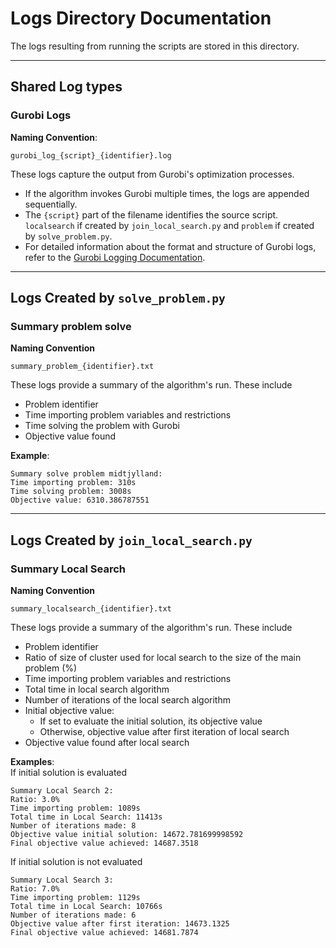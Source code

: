 
# Logs Directory Documentation

The logs resulting from running the scripts are stored in this directory.

---
## Shared Log types
### **Gurobi Logs**
**Naming Convention**:  
```
gurobi_log_{script}_{identifier}.log
```

These logs capture the output from Gurobi's optimization processes.  
- If the algorithm invokes Gurobi multiple times, the logs are appended sequentially.  
- The `{script}` part of the filename identifies the source script.
`localsearch` if created by `join_local_search.py` and
`problem` if created by `solve_problem.py`.
- For detailed information about the format and structure of Gurobi logs, refer to the [Gurobi Logging Documentation](https://docs.gurobi.com/projects/optimizer/en/current/concepts/logging.html).

---
## Logs Created by `solve_problem.py`
### **Summary problem solve**
**Naming Convention**
```
summary_problem_{identifier}.txt
```
These logs provide a summary of the algorithm's run. These include
- Problem identifier
- Time importing problem variables and restrictions
- Time solving the problem with Gurobi
- Objective value found

**Example**:
```
Summary solve problem midtjylland:
Time importing problem: 310s
Time solving problem: 3008s
Objective value: 6310.386787551
```

---
## Logs Created by `join_local_search.py`
### **Summary Local Search**
**Naming Convention**
```
summary_localsearch_{identifier}.txt
```
These logs provide a summary of the algorithm's run. These include
- Problem identifier
- Ratio of size of cluster used for local search to the size of the
main problem (%)
- Time importing problem variables and restrictions
- Total time in local search algorithm
- Number of iterations of the local search algorithm
- Initial objective value:
    - If set to evaluate the initial solution, its objective value
    - Otherwise, objective value after first iteration of local search
- Objective value found after local search

**Examples**:\
If initial solution is evaluated
```
Summary Local Search 2:
Ratio: 3.0%
Time importing problem: 1089s
Total time in Local Search: 11413s
Number of iterations made: 8
Objective value initial solution: 14672.781699998592
Final objective value achieved: 14687.3518
```
If initial solution is not evaluated
```
Summary Local Search 3:
Ratio: 7.0%
Time importing problem: 1129s
Total time in Local Search: 10766s
Number of iterations made: 6
Objective value after first iteration: 14673.1325
Final objective value achieved: 14681.7874
```